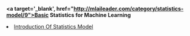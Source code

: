 <b><a target='_blank', href="http://mlaileader.com/category/statistics-model/9">Basic Statistics for Machine Learning</a></b>
<li><a  target='_blank', href="http://mlaileader.com/post/-introduction-of-statistics-model">Introduction Of Statistics Model</a></li>

